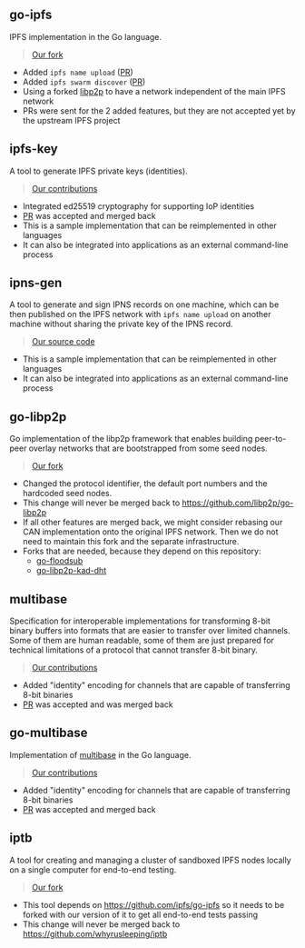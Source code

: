## go-ipfs

IPFS implementation in the Go language.

> [Our fork](https://github.com/Fermat-ORG/iop-content-address-network)

* Added `ipfs name upload` ([PR](https://github.com/ipfs/go-ipfs/pull/3547))
* Added `ipfs swarm discover` ([PR](https://github.com/ipfs/go-ipfs/pull/3540))
* Using a forked [libp2p](#go-libp2p) to have a network independent of the main IPFS network
* PRs were sent for the 2 added features, but they are not accepted yet by the
  upstream IPFS project

## ipfs-key

A tool to generate IPFS private keys (identities).

> [Our contributions](https://github.com/whyrusleeping/ipfs-key/commits?author=wigy-opensource-developer)

* Integrated ed25519 cryptography for supporting IoP identities
* [PR](https://github.com/whyrusleeping/ipfs-key/pull/6) was accepted and merged back
* This is a sample implementation that can be reimplemented in other languages
* It can also be integrated into applications as an external command-line
  process

## ipns-gen

A tool to generate and sign IPNS records on one machine, which can be then
published on the IPFS network with `ipfs name upload` on another machine without
sharing the private key of the IPNS record.

> [Our source code](https://github.com/Fermat-ORG/ipns-gen)

* This is a sample implementation that can be reimplemented in other languages
* It can also be integrated into applications as an external command-line
  process

## go-libp2p

Go implementation of the libp2p framework that enables building peer-to-peer
overlay networks that are bootstrapped from some seed nodes.

> [Our fork](https://github.com/Fermat-ORG/go-libp2p)

* Changed the protocol identifier, the default port numbers and the hardcoded
  seed nodes.
* This change will never be merged back to https://github.com/libp2p/go-libp2p
* If all other features are merged back, we might consider rebasing our CAN
  implementation onto the original IPFS network. Then we do not need to maintain
  this fork and the separate infrastructure.
* Forks that are needed, because they depend on this repository:
  * [go-floodsub](https://github.com/Fermat-ORG/go-floodsub)
  * [go-libp2p-kad-dht](https://github.com/Fermat-ORG/go-libp2p-kad-dht)

## multibase

Specification for interoperable implementations for transforming 8-bit binary
buffers into formats that are easier to transfer over limited channels. Some of
them are human readable, some of them are just prepared for technical
limitations of a protocol that cannot transfer 8-bit binary.

> [Our contributions](https://github.com/multiformats/multibase/commits?author=wigy-opensource-developer)

* Added "identity" encoding for channels that are capable of transferring
  8-bit binaries
* [PR](https://github.com/multiformats/multibase/pull/19) was accepted and was merged back

## go-multibase

Implementation of [multibase](#multibase) in the Go language.
 
> [Our contributions](https://github.com/multiformats/go-multibase/commits?author=wigy-opensource-developer)

* Added "identity" encoding for channels that are capable of transferring
  8-bit binaries
* [PR](https://github.com/multiformats/go-multibase/pull/6) was accepted and merged back

## iptb

A tool for creating and managing a cluster of sandboxed IPFS nodes locally on a
single computer for end-to-end testing.

> [Our fork](https://github.com/Fermat-ORG/iptb)

* This tool depends on https://github.com/ipfs/go-ipfs so it needs to be forked
  with our version of it to get all end-to-end tests passing
* This change will never be merged back to https://github.com/whyrusleeping/iptb

